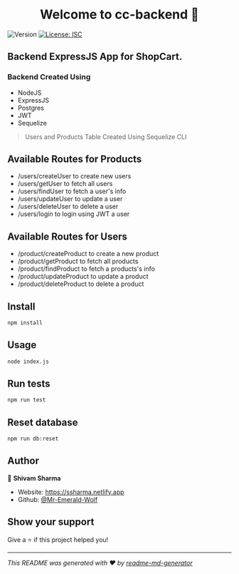 <h1 align="center">Welcome to cc-backend 👋</h1>
<p>
  <img alt="Version" src="https://img.shields.io/badge/version-1.0.0-blue.svg?cacheSeconds=2592000" />
  <a href="#" target="_blank">
    <img alt="License: ISC" src="https://img.shields.io/badge/License-ISC-yellow.svg" />
  </a>
</p>

## Backend ExpressJS App for ShopCart.

### Backend Created Using 
* NodeJS
* ExpressJS
* Postgres
* JWT 
* Sequelize 

> Users and Products Table Created Using Sequelize CLI 

## Available Routes for Products 

* /users/createUser to create new users
* /users/getUser to fetch all users 
* /users/findUser to fetch a user's info
* /users/updateUser to update a user 
* /users/deleteUser to delete a user
* /users/login to login using JWT a user 

## Available Routes for Users 

* /product/createProduct to create a new product
* /product/getProduct to fetch all products 
* /product/findProduct to fetch a products's info
* /product/updateProduct to update a product 
* /product/deleteProduct to delete a product


## Install

```sh
npm install
```

## Usage

```sh
node index.js
```

## Run tests

```sh
npm run test
```

## Reset database

```sh
npm run db:reset
```

## Author

👤 **Shivam Sharma**

* Website: https://ssharma.netlify.app
* Github: [@Mr-Emerald-Wolf ](https://github.com/Mr-Emerald-Wolf )

## Show your support

Give a ⭐️ if this project helped you!

***
_This README was generated with ❤️ by [readme-md-generator](https://github.com/kefranabg/readme-md-generator)_